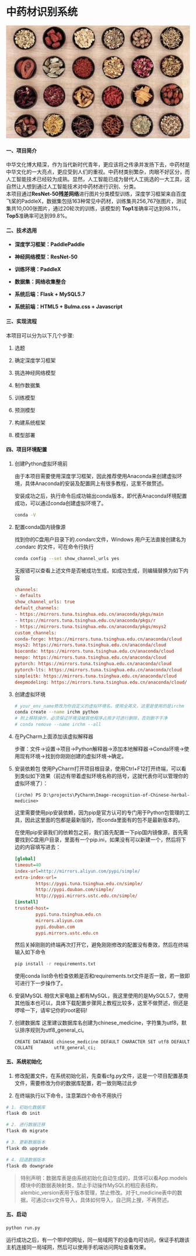 # 中药材识别系统

![image](./static/images/baike.jpg)

#### 一、项目简介

中华文化博大精深，作为当代新时代青年，更应该将之传承并发扬下去，中药材是中华文化的一大亮点，更应受到人们的重视。中药材类别繁杂，肉眼不好区分，而人工智能技术已经较为成熟。显然，人工智能已成为替代人工挑选的一大工具，这自然让人想到通过人工智能技术对中药材进行识别、分类。  
本项目通过**ResNet-50残差网络**进行图片分类模型训练，深度学习框架来自百度飞桨的PaddleX，数据集包括163种常见中药材，训练集共256,767张图片，测试集共10,000张图片，通过20轮次的训练，该模型的 **Top1**准确率可达到98.1%，**Top5**准确率可达到99.8%。

#### 二、技术选用

- **深度学习框架：PaddlePaddle**

- **神经网络模型：ResNet-50**

- **训练环境：PaddleX**

- **数据集：网络收集整合**

- **系统后端：Flask + MySQL5.7**

- **系统前端：HTML5 + Bulma.css + Javascript**

#### 三、实现流程

本项目可以分为以下几个步骤:

1. 选题

2. 确定深度学习框架

3. 挑选神经网络模型

4. 制作数据集

5. 训练模型

6. 预测模型

7. 构建系统框架

8. 模型部署

#### 四、项目环境配置

1. 创建Python虚拟环境前
   
   由于本项目需要使用深度学习框架，因此推荐使用Anaconda来创建虚拟环境，具体Anaconda的安装及配置网上有很多教程，这里不做赘述。
   
   安装成功之后，执行命令后成功输出conda版本，即代表Anaconda环境配置成功，可以通过conda创建虚拟环境了。
   
   ```bash
   conda -V
   ```

2. 配置conda国内镜像源
   
   找到你的C盘用户目录下的.condarc文件，Windows 用户无法直接创建名为 .condarc 的文件，可在命令行执行
   
   ```bash
   conda config --set show_channel_urls yes
   ```
   
    无报错可以查看上述文件是否被成功生成，如成功生成，则编辑替换为如下内容
   
   ```ini
   channels:
   - defaults
   show_channel_urls: true
   default_channels:
   - https://mirrors.tuna.tsinghua.edu.cn/anaconda/pkgs/main
   - https://mirrors.tuna.tsinghua.edu.cn/anaconda/pkgs/r
   - https://mirrors.tuna.tsinghua.edu.cn/anaconda/pkgs/msys2
   custom_channels:
   conda-forge: https://mirrors.tuna.tsinghua.edu.cn/anaconda/cloud
   msys2: https://mirrors.tuna.tsinghua.edu.cn/anaconda/cloud
   bioconda: https://mirrors.tuna.tsinghua.edu.cn/anaconda/cloud
   menpo: https://mirrors.tuna.tsinghua.edu.cn/anaconda/cloud
   pytorch: https://mirrors.tuna.tsinghua.edu.cn/anaconda/cloud
   pytorch-lts: https://mirrors.tuna.tsinghua.edu.cn/anaconda/cloud
   simpleitk: https://mirrors.tuna.tsinghua.edu.cn/anaconda/cloud
   deepmodeling: https://mirrors.tuna.tsinghua.edu.cn/anaconda/cloud/
   ```

3. 创建虚拟环境
   
   ```bash
   # your_env_name修改为你自定义的虚拟环境名，使用全英文，这里是使用的是irchm
   conda create --name irchm python
   # 附上移除操作，必须保证环境没被其他程序占用才可进行删除，否则删不干净
   # conda remove --name irchm --all
   ```

4. 在PyCharm上面添加该虚拟解释器
   
   步骤：文件->设置->项目->Python解释器->添加本地解释器->Conda环境->使用现有环境->找到你刚刚创建的虚拟环境->确定。

5. 安装依赖包
   使用PyCharm打开项目根目录，使用Ctrl+F12打开终端，可以看到类似如下效果（前边有带着虚拟环境名称的括号，这就代表你可以管理你的虚拟环境了）：
   
   ```text
   (irchm) PS D:\projects\PyCharm\Image-recognition-of-Chinese-herbal-medicine>
   ```
   
   这里需要使用pip安装依赖，因为pip是官方认可的专门用于Python包管理的工具，因此这里面的包都是最新版的，而conda里面有的包不是最新版本的。
   
   在使用pip安装我们的依赖包之前，我们首先配置一下pip国内镜像源，首先需要找到C盘用户目录，里面有一个pip.ini，如果没有可以新建一个，然后将下边的内容填写进去：
   
   ```ini
   [global]
   timeout=40
   index-url=http://mirrors.aliyun.com/pypi/simple/
   extra-index-url=
           https://pypi.tuna.tsinghua.edu.cn/simple/
           http://pypi.douban.com/simple/
           http://pypi.mirrors.ustc.edu.cn/simple/
   [install]
   trusted-host=
           pypi.tuna.tsinghua.edu.cn
           mirrors.aliyun.com
           pypi.douban.com
           pypi.mirrors.ustc.edu.cn
   ```
   
   然后关掉刚刚的终端再次打开它，避免刚刚修改的配置没有奏效，然后在终端输入如下命令
   
   ```bash
   pip install -r requirements.txt
   ```
   
   使用conda list命令检查依赖是否和requirements.txt文件是否一致，若一致即可进行下一步操作了。

6. 安装MySQL
   相信大家电脑上都有MySQL，我这里使用的是MySQL5.7，使用其他版本也可以，具体下载配置步骤网上教程比较多，这里不做赘述，但还是啰嗦一下，请牢记你的root密码!

7. 创建数据库
   这里建议数据库名创建为chinese_medicine，字符集为utf8，默认排序规则为utf8_general_ci。
   
   ```MySQL
   CREATE DATABASE chinese_medicine DEFAULT CHARACTER SET utf8 DEFAULT COLLATE        utf8_general_ci;
   ```

#### 五、系统初始化

1. 修改配置文件，在系统初始化前，先查看cfg.py文件，这是一个项目配置基类文件，需要修改为你的数据库配置，若一致则略过此步

2. 在终端执行以下命令，注意第四个命令不用执行

```bash
# 1. 初始化数据库 
flask db init
```

```bash
# 2. 进行数据迁移
flask db migrate
```

```bash
# 3. 更新数据版本
flask db upgrade
```

```bash
# 4. 回退数据版本
flask db downgrade
```

> 特别声明：数据库表是由系统初始化自动生成的，具体可以看App.models模块中的数据表映射类，禁止手动操作MySQL的相应表结构，alembic_version表用于版本管理，禁止修改。对于t_medicine表中的数据，可通过csv文件导入，具体如何导入，自己网上搜，不再赘述。

#### 五、启动
```bash
python run.py
```
运行成功之后，有一个带IP的网址，同一局域网下的设备均可访问，保证手机跟该主机连接同一局域网，然后可以使用手机端访问网址查看效果。